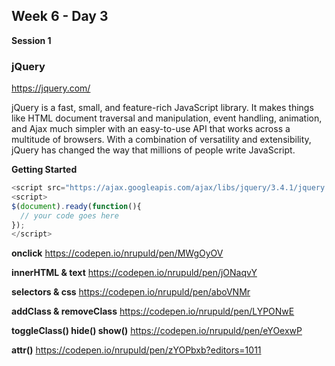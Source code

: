 ## Week 6 - Day 3

**Session 1**

### jQuery

https://jquery.com/

jQuery is a fast, small, and feature-rich JavaScript library. It makes things like HTML document traversal and manipulation, event handling, animation, and Ajax much simpler with an easy-to-use API that works across a multitude of browsers. With a combination of versatility and extensibility, jQuery has changed the way that millions of people write JavaScript.

**Getting Started**

```javascript
<script src="https://ajax.googleapis.com/ajax/libs/jquery/3.4.1/jquery.min.js"></script>
<script>
$(document).ready(function(){
  // your code goes here
});
</script>
```

**onclick**
https://codepen.io/nrupuld/pen/MWgOyOV

**innerHTML & text**
https://codepen.io/nrupuld/pen/jONaqvY

**selectors & css**
https://codepen.io/nrupuld/pen/aboVNMr

**addClass & removeClass**
https://codepen.io/nrupuld/pen/LYPONwE

**toggleClass() hide() show()**
https://codepen.io/nrupuld/pen/eYOexwP

**attr()**
https://codepen.io/nrupuld/pen/zYOPbxb?editors=1011